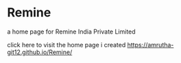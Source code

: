 # Remine
a home page for Remine India Private Limited





click here to visit the home page i created https://amrutha-git12.github.io/Remine/
